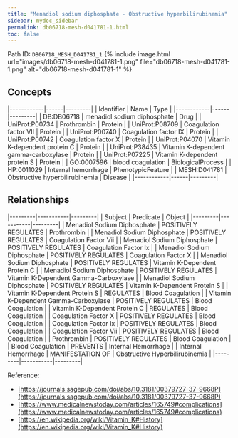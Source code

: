 ```yaml
---
title: "Menadiol sodium diphosphate - Obstructive hyperbilirubinemia"
sidebar: mydoc_sidebar
permalink: db06718-mesh-d041781-1.html
toc: false 
---
```



Path ID: `DB06718_MESH_D041781_1`
{% include image.html url="images/db06718-mesh-d041781-1.png" file="db06718-mesh-d041781-1.png" alt="db06718-mesh-d041781-1" %}

## Concepts

|------------|------|---------|
| Identifier | Name | Type    |
|------------|------|---------|
| DB:DB06718 | menadiol sodium diphosphate | Drug |
| UniProt:P00734 | Prothrombin | Protein |
| UniProt:P08709 | Coagulation factor VII | Protein |
| UniProt:P00740 | Coagulation factor IX | Protein |
| UniProt:P00742 | Coagulation factor X | Protein |
| UniProt:P04070 | Vitamin K-dependent protein C | Protein |
| UniProt:P38435 | Vitamin K-dependent gamma-carboxylase | Protein |
| UniProt:P07225 | Vitamin K-dependent protein S | Protein |
| GO:0007596 | blood coagulation | BiologicalProcess |
| HP:0011029 | Internal hemorrhage | PhenotypicFeature |
| MESH:D041781 | Obstructive hyperbilirubinemia | Disease |
|------------|------|---------|

## Relationships

|---------|-----------|---------|
| Subject | Predicate | Object  |
|---------|-----------|---------|
| Menadiol Sodium Diphosphate | POSITIVELY REGULATES | Prothrombin |
| Menadiol Sodium Diphosphate | POSITIVELY REGULATES | Coagulation Factor Vii |
| Menadiol Sodium Diphosphate | POSITIVELY REGULATES | Coagulation Factor Ix |
| Menadiol Sodium Diphosphate | POSITIVELY REGULATES | Coagulation Factor X |
| Menadiol Sodium Diphosphate | POSITIVELY REGULATES | Vitamin K-Dependent Protein C |
| Menadiol Sodium Diphosphate | POSITIVELY REGULATES | Vitamin K-Dependent Gamma-Carboxylase |
| Menadiol Sodium Diphosphate | POSITIVELY REGULATES | Vitamin K-Dependent Protein S |
| Vitamin K-Dependent Protein S | REGULATES | Blood Coagulation |
| Vitamin K-Dependent Gamma-Carboxylase | POSITIVELY REGULATES | Blood Coagulation |
| Vitamin K-Dependent Protein C | REGULATES | Blood Coagulation |
| Coagulation Factor X | POSITIVELY REGULATES | Blood Coagulation |
| Coagulation Factor Ix | POSITIVELY REGULATES | Blood Coagulation |
| Coagulation Factor Vii | POSITIVELY REGULATES | Blood Coagulation |
| Prothrombin | POSITIVELY REGULATES | Blood Coagulation |
| Blood Coagulation | PREVENTS | Internal Hemorrhage |
| Internal Hemorrhage | MANIFESTATION OF | Obstructive Hyperbilirubinemia |
|---------|-----------|---------|

Reference: 
  - [https://journals.sagepub.com/doi/abs/10.3181/00379727-37-9668P](https://journals.sagepub.com/doi/abs/10.3181/00379727-37-9668P)
  - [https://www.medicalnewstoday.com/articles/165749#complications](https://www.medicalnewstoday.com/articles/165749#complications)
  - [https://en.wikipedia.org/wiki/Vitamin_K#History](https://en.wikipedia.org/wiki/Vitamin_K#History)
